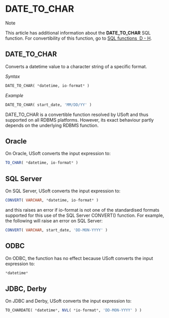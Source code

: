 # DATE_TO_CHAR



> [!NOTE]
> This article has additional information about the **DATE_TO_CHAR** SQL function.
> For convertibility of this function, go to [SQL functions  D - H](/docs/Modeller%20and%20Rules%20Engine/SQL%20functions/SQL%20functions%20DH.md).

## **DATE_TO_CHAR**

Converts a datetime value to a character string of a specific format.

*Syntax*

```sql
DATE_TO_CHAR( *datetime, io-format* )
```

*Example*

```sql
DATE_TO_CHAR( start_date, 'MM/DD/YY' )
```

DATE_TO_CHAR is a convertible function resolved by USoft and thus supported on all RDBMS platforms. However, its exact behaviour partly depends on the underlying RDBMS function.

## Oracle

On Oracle, USoft converts the input expression to:

```sql
TO_CHAR( *datetime, io-format* )
```

## SQL Server

On SQL Server, USoft converts the input expression to:

```sql
CONVERT( VARCHAR, *datetime, io-format* )
```

and this raises an error if io-format is not one of the standardised formats supported for this use of the SQL Server CONVERT() function. For example, the following will raise an error on SQL Server:

```sql
CONVERT( VARCHAR, start_date, 'DD-MON-YYYY' )
```

## ODBC

On ODBC, the function has no effect because USoft converts the input expression to:

```sql
*datetime*
```

## JDBC, Derby

On JDBC and Derby, USoft converts the input expression to:

```sql
TO_CHARDATE( *datetime*, NVL( *io-format*, 'DD-MON-YYYY' ) )
```

 